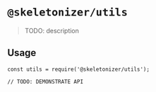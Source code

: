 # `@skeletonizer/utils`

> TODO: description

## Usage

```
const utils = require('@skeletonizer/utils');

// TODO: DEMONSTRATE API
```
